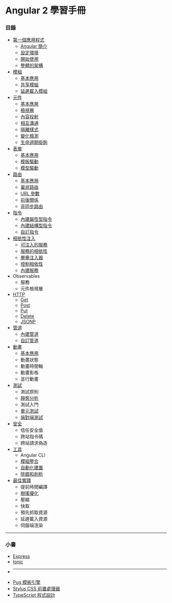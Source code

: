 # Angular 2 學習手冊

### 目錄
* [第一個應用程式](https://github.com/Shyam-Chen/Learning-Angular/blob/master/chapters/first-application.md)
  * [Angular 簡介](https://github.com/Shyam-Chen/Learning-Angular/blob/master/chapters/first-application.md#angular-簡介)
  * [設定環境](https://github.com/Shyam-Chen/Learning-Angular/blob/master/chapters/first-application.md#設定環境)
  * [開始使用](https://github.com/Shyam-Chen/Learning-Angular/blob/master/chapters/first-application.md#開始使用)
  * [整體的架構](https://github.com/Shyam-Chen/Learning-Angular/blob/master/chapters/first-application.md#整體的架構)
* [模組](https://github.com/Shyam-Chen/Learning-Angular/blob/master/chapters/modules.md)
  * [基本應用](https://github.com/Shyam-Chen/Learning-Angular/blob/master/chapters/modules.md#基本應用)
  * [共享模組](https://github.com/Shyam-Chen/Learning-Angular/blob/master/chapters/modules.md#共享模組)
  * [延遲載入模組](https://github.com/Shyam-Chen/Learning-Angular/blob/master/chapters/modules.md#共享模組)
* [元件](https://github.com/Shyam-Chen/Learning-Angular/blob/master/chapters/components.md)
  * [基本應用](https://github.com/Shyam-Chen/Learning-Angular/blob/master/chapters/components.md#基本應用)
  * [檢視層](https://github.com/Shyam-Chen/Learning-Angular/blob/master/chapters/components.md#檢視層)
  * [內容投射](https://github.com/Shyam-Chen/Learning-Angular/blob/master/chapters/components.md#內容投射)
  * [相互溝通](https://github.com/Shyam-Chen/Learning-Angular/blob/master/chapters/components.md#相互溝通)
  * [隔離樣式](https://github.com/Shyam-Chen/Learning-Angular/blob/master/chapters/components.md#隔離樣式)
  * [變化檢測](https://github.com/Shyam-Chen/Learning-Angular/blob/master/chapters/components.md#變化檢測)
  * [生命週期掛鉤](https://github.com/Shyam-Chen/Learning-Angular/blob/master/chapters/components.md#生命週期掛鉤)
* [表單](https://github.com/Shyam-Chen/Learning-Angular/blob/master/chapters/forms.md)
  * [基本應用](https://github.com/Shyam-Chen/Learning-Angular/blob/master/chapters/forms.md#基本應用)
  * [模板驅動](https://github.com/Shyam-Chen/Learning-Angular/blob/master/chapters/forms.md#模板驅動)
  * [模型驅動](https://github.com/Shyam-Chen/Learning-Angular/blob/master/chapters/forms.md#模型驅動)
* [路由](https://github.com/Shyam-Chen/Learning-Angular/blob/master/chapters/routing.md)
  * [基本應用](https://github.com/Shyam-Chen/Learning-Angular/blob/master/chapters/routing.md#基本應用)
  * [巢狀路由](https://github.com/Shyam-Chen/Learning-Angular/blob/master/chapters/routing.md#巢狀路由)
  * [URL 參數](https://github.com/Shyam-Chen/Learning-Angular/blob/master/chapters/routing.md#url-參數)
  * [前後關係](https://github.com/Shyam-Chen/Learning-Angular/blob/master/chapters/routing.md#前後關係)
  * [非同步路由](https://github.com/Shyam-Chen/Learning-Angular/blob/master/chapters/routing.md#非同步路由)
* [指令](https://github.com/Shyam-Chen/Learning-Angular/blob/master/chapters/directives.md)
  * [內建屬性型指令](https://github.com/Shyam-Chen/Learning-Angular/blob/master/chapters/directives.md#內建屬性型指令)
  * [內建結構型指令](https://github.com/Shyam-Chen/Learning-Angular/blob/master/chapters/directives.md#內建結構型指令)
  * [自訂指令](https://github.com/Shyam-Chen/Learning-Angular/blob/master/chapters/directives.md#自訂指令)
* [相依性注入](https://github.com/Shyam-Chen/Learning-Angular/blob/master/chapters/dependency-injection.md)
  * [可注入的服務](https://github.com/Shyam-Chen/Learning-Angular/blob/master/chapters/services.md#可注入的服務)
  * [服務的相依性](https://github.com/Shyam-Chen/Learning-Angular/blob/master/chapters/services.md#服務的相依性)
  * [層疊注入器](https://github.com/Shyam-Chen/Learning-Angular/blob/master/chapters/services.md#層疊注入器)
  * [控制相依性](https://github.com/Shyam-Chen/Learning-Angular/blob/master/chapters/services.md#控制相依性)
  * [內建服務](https://github.com/Shyam-Chen/Learning-Angular/blob/master/chapters/services.md#內建服務)
* Observables
  * 服務
  * 元件檢視層
* [HTTP](https://github.com/Shyam-Chen/Learning-Angular/blob/master/chapters/http.md)
  * [Get](https://github.com/Shyam-Chen/Learning-Angular/blob/master/chapters/http.md#get)
  * [Post](https://github.com/Shyam-Chen/Learning-Angular/blob/master/chapters/http.md#post)
  * [Put](https://github.com/Shyam-Chen/Learning-Angular/blob/master/chapters/http.md#put)
  * [Delete](https://github.com/Shyam-Chen/Learning-Angular/blob/master/chapters/http.md#delete)
  * [JSONP](https://github.com/Shyam-Chen/Learning-Angular/blob/master/chapters/http.md#jsonp)
* [管道](https://github.com/Shyam-Chen/Learning-Angular/blob/master/chapters/pipes.md)
  * [內建管道](https://github.com/Shyam-Chen/Learning-Angular/blob/master/chapters/pipes.md#內建管道)
  * [自訂管道](https://github.com/Shyam-Chen/Learning-Angular/blob/master/chapters/pipes.md#自訂管道)
* [動畫](https://github.com/Shyam-Chen/Learning-Angular/blob/master/chapters/animations.md)
  * [基本應用](https://github.com/Shyam-Chen/Learning-Angular/blob/master/chapters/animations.md#基本應用)
  * 動畫狀態
  * 動畫時間軸
  * 動畫影格
  * 並行動畫
* [測試](https://github.com/Shyam-Chen/Learning-Angular/blob/master/chapters/testing.md)
  * 測試原則
  * [靜態分析](https://github.com/Shyam-Chen/Learning-Angular/blob/master/chapters/testing.md#靜態分析)
  * 測試入門
  * [單元測試](https://github.com/Shyam-Chen/Learning-Angular/blob/master/chapters/testing.md#單元測試)
  * [端對端測試](https://github.com/Shyam-Chen/Learning-Angular/blob/master/chapters/testing.md#端對端測試)
* [安全](https://github.com/Shyam-Chen/Learning-Angular/blob/master/chapters/security.md)
  * 信任安全值
  * 跨站指令碼
  * 跨站請求偽造
* [工具](https://github.com/Shyam-Chen/Learning-Angular/blob/master/chapters/tools.md)
  * Angular CLI
  * [模組整合](https://github.com/Shyam-Chen/Learning-Angular/blob/master/chapters/tools.md#模組整合)
  * [自動化建置](https://github.com/Shyam-Chen/Learning-Angular/blob/master/chapters/tools.md#自動化建置)
  * [除錯和剖析](https://github.com/Shyam-Chen/Learning-Angular/blob/master/chapters/tools.md#除錯和剖析)
* [最佳實踐](https://github.com/Shyam-Chen/Learning-Angular/blob/master/chapters/best-practices.md)
  * 提前時間編譯
  * [樹搖優化](https://github.com/Shyam-Chen/Learning-Angular/blob/master/chapters/best-practices.md#樹搖優化)
  * 壓縮
  * 快取
  * 預先抓取資源
  * 延遲載入資源
  * 伺服端渲染

***

### 小書
* [Express]()
* [Ionic]()
* ------------------------------
* [Pug 模板引擎](https://github.com/Shyam-Chen/Learning-Angular/blob/master/Pug-Template-Engine.md)
* [Stylus CSS 前置處理器](https://github.com/Shyam-Chen/Learning-Angular/blob/master/Stylus-CSS-Preprocessor.md)
* [TypeScript 程式設計](https://github.com/Shyam-Chen/Learning-Angular/blob/master/Programming-in-TypeScript.md)
